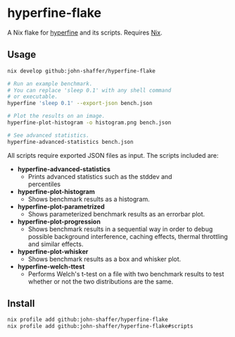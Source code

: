 # hyperfine-flake

A Nix flake for [hyperfine](https://github.com/sharkdp/hyperfine) and its scripts. Requires [Nix](https://determinate.systems/nix-installer/).

## Usage

```bash
nix develop github:john-shaffer/hyperfine-flake

# Run an example benchmark.
# You can replace 'sleep 0.1' with any shell command
# or executable.
hyperfine 'sleep 0.1' --export-json bench.json

# Plot the results on an image.
hyperfine-plot-histogram -o histogram.png bench.json

# See advanced statistics.
hyperfine-advanced-statistics bench.json
```

All scripts require exported JSON files as input.
The scripts included are:
- **hyperfine-advanced-statistics**
  - Prints advanced statistics such as the stddev and  
    percentiles
- **hyperfine-plot-histogram**
  - Shows benchmark results as a histogram.
- **hyperfine-plot-parametrized**
  - Shows parameterized benchmark results as an errorbar plot.
- **hyperfine-plot-progression**
  - Shows benchmark results in a sequential way
    in order to debug possible background interference,
    caching effects, thermal throttling and similar effects.
- **hyperfine-plot-whisker**
  - Shows benchmark results as a box and whisker plot.
- **hyperfine-welch-ttest**
  - Performs Welch's t-test on a file with two
    benchmark results to test whether or not the two distributions are the same.

## Install

```bash
nix profile add github:john-shaffer/hyperfine-flake
nix profile add github:john-shaffer/hyperfine-flake#scripts
```
